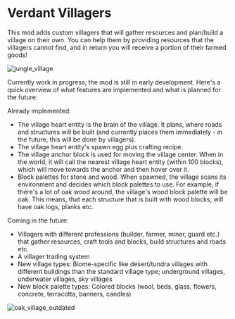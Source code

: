 # Verdant Villagers
This mod adds custom villagers that will gather resources and plan/build a village on their own. You can help them by providing resources that the villagers cannot find, and in return you will receive a portion of their farmed goods!

![jungle_village](https://user-images.githubusercontent.com/111278470/185677137-e23af87a-38ad-4cd0-b2e7-a106f2a54334.png)

Currently work in progress; the mod is still in early development. Here's a quick overview of what features are implemented and what is planned for the future:

Already implemented:
- The village heart entity is the brain of the village. It plans, where roads and structures will be built (and currently places them immediately - in the future, this will be done by villagers).
- The village heart entity's spawn egg plus crafting recipe.
- The village anchor block is used for moving the village center. When in the world, it will call the nearest village heart entity (within 100 blocks), which will move towards the anchor and then hover over it.
- Block palettes for stone and wood. When spawned, the village scans its environment and decides which block palettes to use. For example, if there's a lot of oak wood around, the village's wood block palette will be oak. This means, that each structure that is built with wood blocks, will have oak logs, planks etc.

Coming in the future:
- Villagers with different professions (builder, farmer, miner, guard etc.) that gather resources, craft tools and blocks, build structures and roads etc.
- A villager trading system
- New village types: Biome-specific like desert/tundra villages with different buildings than the standard village type; underground villages, underwater villages, sky villages
- New block palette types: Colored blocks (wool, beds, glass, flowers, concrete, terracotta, banners, candles)

![oak_village_outdated](https://user-images.githubusercontent.com/111278470/184848109-cd051815-868c-4753-8716-f123af53578e.png)
